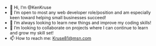 - 👋 Hi, I’m @KenKruse
- 👀 I’m open to most any web developer role/position and am especially keen toward helping small businesses succeed! 
- 🌱 I’m always looking to learn new things and improve my coding skills!
- 💞️ I’m looking to collaborate on projects where I can continue to learn and grow my skill set!
- 📫 How to reach me: Kruse81@msn.com

<!---
KenKruse/KenKruse is a ✨ special ✨ repository because its `README.md` (this file) appears on your GitHub profile.
You can click the Preview link to take a look at your changes.
--->
